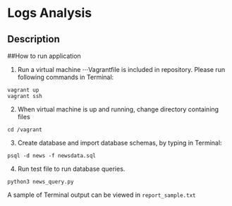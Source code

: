 # Logs Analysis

## Description


##How to run application

1) Run a virtual machine
⋅⋅⋅Vagrantfile is included in repository. Please run following commands in Terminal:

```
vagrant up
vagrant ssh
```

2) When virtual machine is up and running, change directory containing files
```
cd /vagrant
```

3) Create database and import database schemas, by typing in Terminal:
```
psql -d news -f newsdata.sql
```

4) Run test file to run database queries.
```
python3 news_query.py
```

A sample of Terminal output can be viewed in `report_sample.txt`
